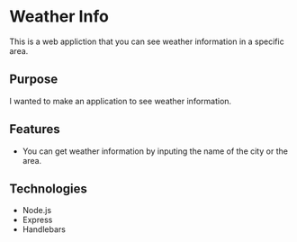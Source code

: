 # Weather Info

This is a web appliction that you can see weather information in a specific area.

## Purpose
I wanted to make an application to see weather information.

## Features
 - You can get weather information by inputing the name of the city or the area.
 
 ## Technologies
 - Node.js
 - Express
 - Handlebars
